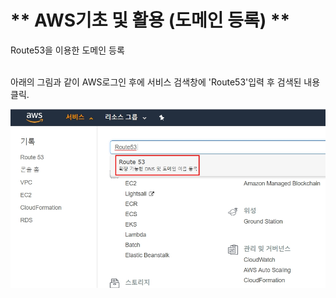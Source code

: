 # ** AWS기초 및 활용 (도메인 등록) ** 

Route53을 이용한 도메인 등록<br><br>

아래의 그림과 같이 AWS로그인 후에 서비스 검색창에 'Route53'입력 후 검색된 내용 클릭.

![도메인등록1](https://github.com/dockerdongjin/aws-network-examples/blob/master/case1-1.jpg)
